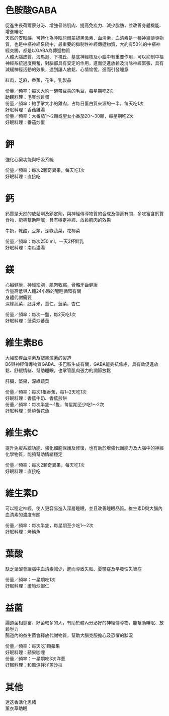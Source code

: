 # 色胺酸GABA   
促進生長荷爾蒙分泌、增強骨骼肌肉、提高免疫力、減少脂肪，並改善身體機能、增進睡眠  
天然的安眠藥，可轉化為睡眠荷爾蒙褪黑激素、血清素，血清素是一種神經傳導物質，也是中樞神經系統中，最重要的抑制性神經傳遞物質，大約有50％的中樞神經突觸，都是以GABA為傳遞物質    
人體大腦皮質、海馬迴、下視丘、基底神經核及小腦中有重要作用，可以抑制中樞神經系統過度興奮，對腦部具有安定的作用，進而促進放鬆及消除神經緊張，具有減緩神經活動的效果，達到讓人放鬆、心情愉悅，進而引發睡意    

紅肉，芝麻，香蕉，花生，乳製品  

份量／頻率：每次大約一碗帶豆莢的毛豆，每星期吃2次    
助眠料理：毛豆炒雞蛋  
份量／頻率：約手掌大小的雞肉，占每日蛋白質來源的一半，每天吃1次    
好眠料理：香菇雞湯  
份量／頻率：大番茄1～2顆或聖女小番茄20～30顆，每星期吃2次  
好眠料理：番茄炒蛋  

# 鉀
強化心臟功能與呼吸系統  

份量／頻率：每次2顆奇異果，每天吃1次  
好眠料理：直接吃  

# 鈣
鈣質是天然的放鬆劑及鎮定劑，與神經傳導物質的合成及傳遞有關，多吃富含鈣質食物，能夠幫助睡眠，具有穩定神經、放鬆肌肉的效果    

牛奶，乾酪，豆類，深綠蔬菜，花椰菜  

份量／頻率：每次250 ml，一天2杯鮮乳    
好眠料理：南瓜濃湯  

# 鎂
心臟健康，神經細胞，肌肉收縮，骨骼牙齒健康  
含量高低與人體24小時的醒睡循環有關  
身體代謝需要  
深綠蔬菜，胚芽米，薏仁，菠菜，杏仁  

份量／頻率：每次一盤，每2天吃1次  
好眠料理：菠菜炒蕃茄  

# 維生素B6
大幅影響血清素及褪黑激素的製造  
B6與神經傳導物質GABA、多巴胺生成有關，GABA能夠抗焦慮，具有效促進放鬆、舒緩情緒、幫助睡眠，也掌管肌肉張力的調節放鬆

肝臟，堅果，深綠蔬菜

份量／頻率：每次1根香蕉，每1~2天吃1次  
好眠料理：香蕉牛奶、香蕉煎餅  
份量／頻率：每次半隻～1隻，每星期至少吃1～2次  
好眠料理：醬燒黃花魚  

# 維生素C
提升免疫系統功能、強化細胞保護及修復，也有助於增強代謝能力及大腦中的神經化學物質，能夠幫助情緒穩定

份量／頻率：每次2顆奇異果，每天吃1次  
好眠料理：直接吃  

# 維生素D
可以穩定神經，使人更容易進入深層睡眠，並且改善睡眠品質。維生素D與大腦內血清素的濃度有關  

份量／頻率：每次半隻，每星期至少吃1～2次  
好眠料理：烤鯖魚  

# 葉酸
缺乏葉酸會讓腦中血清素減少，進而導致失眠、憂鬱症及早發性失智症  

份量／頻率：一星期吃1次  
好眠料理：蘆筍炒蝦仁  
 
 # 益菌
腸道菌相豐富、好菌較多的人，有助於體內分泌好的神經傳導物，能幫助睡眠、放鬆壓力  
腸道內的益生菌會釋放代謝物質，幫助大腦克服擔心及恐懼的狀況  

份量／頻率：每天吃1顆蘋果  
好眠料理：蘋果咖哩  
份量／頻率：一星期吃3次洋蔥  
好眠料理：和風涼拌洋蔥沙拉    

# 其他
迷迭香活化思緒  
薰衣草助眠  
